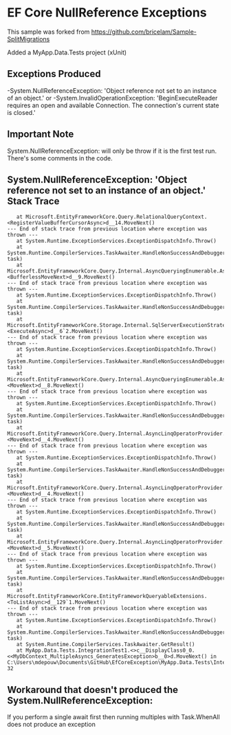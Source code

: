 EF Core NullReference Exceptions
========================================

This sample was forked from https://github.com/bricelam/Sample-SplitMigrations

Added a MyApp.Data.Tests project (xUnit)

Exceptions Produced
----------
-System.NullReferenceException: 'Object reference not set to an instance of an object.'
or
-System.InvalidOperationException: 'BeginExecuteReader requires an open and available Connection. The connection's current state is closed.'

Important Note
----------
System.NullReferenceException: will only be throw if it is the first test run.  There's some comments in the code.

System.NullReferenceException: 'Object reference not set to an instance of an object.' Stack Trace
----------------
```
   at Microsoft.EntityFrameworkCore.Query.RelationalQueryContext.<RegisterValueBufferCursorAsync>d__14.MoveNext()
--- End of stack trace from previous location where exception was thrown ---
   at System.Runtime.ExceptionServices.ExceptionDispatchInfo.Throw()
   at System.Runtime.CompilerServices.TaskAwaiter.HandleNonSuccessAndDebuggerNotification(Task task)
   at Microsoft.EntityFrameworkCore.Query.Internal.AsyncQueryingEnumerable.AsyncEnumerator.<BufferlessMoveNext>d__9.MoveNext()
--- End of stack trace from previous location where exception was thrown ---
   at System.Runtime.ExceptionServices.ExceptionDispatchInfo.Throw()
   at System.Runtime.CompilerServices.TaskAwaiter.HandleNonSuccessAndDebuggerNotification(Task task)
   at Microsoft.EntityFrameworkCore.Storage.Internal.SqlServerExecutionStrategy.<ExecuteAsync>d__6`2.MoveNext()
--- End of stack trace from previous location where exception was thrown ---
   at System.Runtime.ExceptionServices.ExceptionDispatchInfo.Throw()
   at System.Runtime.CompilerServices.TaskAwaiter.HandleNonSuccessAndDebuggerNotification(Task task)
   at Microsoft.EntityFrameworkCore.Query.Internal.AsyncQueryingEnumerable.AsyncEnumerator.<MoveNext>d__8.MoveNext()
--- End of stack trace from previous location where exception was thrown ---
   at System.Runtime.ExceptionServices.ExceptionDispatchInfo.Throw()
   at System.Runtime.CompilerServices.TaskAwaiter.HandleNonSuccessAndDebuggerNotification(Task task)
   at Microsoft.EntityFrameworkCore.Query.Internal.AsyncLinqOperatorProvider.SelectAsyncEnumerable`2.SelectAsyncEnumerator.<MoveNext>d__4.MoveNext()
--- End of stack trace from previous location where exception was thrown ---
   at System.Runtime.ExceptionServices.ExceptionDispatchInfo.Throw()
   at System.Runtime.CompilerServices.TaskAwaiter.HandleNonSuccessAndDebuggerNotification(Task task)
   at Microsoft.EntityFrameworkCore.Query.Internal.AsyncLinqOperatorProvider.SelectAsyncEnumerable`2.SelectAsyncEnumerator.<MoveNext>d__4.MoveNext()
--- End of stack trace from previous location where exception was thrown ---
   at System.Runtime.ExceptionServices.ExceptionDispatchInfo.Throw()
   at System.Runtime.CompilerServices.TaskAwaiter.HandleNonSuccessAndDebuggerNotification(Task task)
   at Microsoft.EntityFrameworkCore.Query.Internal.AsyncLinqOperatorProvider.ExceptionInterceptor`1.EnumeratorExceptionInterceptor.<MoveNext>d__5.MoveNext()
--- End of stack trace from previous location where exception was thrown ---
   at System.Runtime.ExceptionServices.ExceptionDispatchInfo.Throw()
   at System.Runtime.CompilerServices.TaskAwaiter.HandleNonSuccessAndDebuggerNotification(Task task)
   at Microsoft.EntityFrameworkCore.EntityFrameworkQueryableExtensions.<ToListAsync>d__129`1.MoveNext()
--- End of stack trace from previous location where exception was thrown ---
   at System.Runtime.ExceptionServices.ExceptionDispatchInfo.Throw()
   at System.Runtime.CompilerServices.TaskAwaiter.HandleNonSuccessAndDebuggerNotification(Task task)
   at System.Runtime.CompilerServices.TaskAwaiter.GetResult()
   at MyApp.Data.Tests.IntegrationTest1.<>c__DisplayClass0_0.<<MyDbContext_MultipleAsyncs_GeneratesException>b__0>d.MoveNext() in C:\Users\mdepouw\Documents\GitHub\EfCoreException\MyApp.Data.Tests\IntegrationTest1.cs:line 32
```

Workaround that doesn't produced the System.NullReferenceException:
----------------
If you perform a single await first then running multiples with Task.WhenAll does not produce an exception